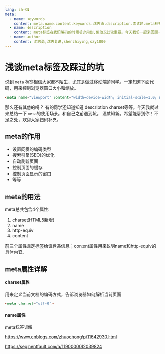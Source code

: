 ```yaml
---
lang: zh-CN
meta:
  - name: keywords
    content: meta,name,content,keywords,沈志勇,description,面试题,meta标签,html,语义化标签,SEO,
  - name: description
    content: meta标签在我们编码的时候极少用到,但他又比较重要。今天我们一起来回顾一下meta标签的使用
  - name: author
    content: 沈志勇,沈志勇说,shenzhiyong,szy1000
---
```


# 浅谈meta标签及踩过的坑

说到 <code>meta</code> 标签相信大家都不陌生，尤其是做过移动端的同学。一定知道下面代码，用来控制浏览器窗口大小和缩放。
```html
<meta name="viewport" content="width=device-width; initial-scale=1.0; maximum-scale=1; user-scalable=no;">
``` 
那么还有其他的吗？ 有的同学还知道知道 description charset等等。今天我就过来总结一下 <code>meta</code>的使用场景。和自己之前遇到坑。
温故知新。希望能帮到你！不足之处，欢迎大家扫码补充。

## meta的作用
* 设置网页的编码类型
* 搜索引擎(SEO)的优化
* 自动刷新页面
* 控制页面的缓存
* 控制页面显示的窗口
* 等等

## meta的用法

meta总共包含4个属性:

1. charset(HTML5新增)
2. name
3. http-equiv
4. content 

前三个属性规定标签给谁传递信息；content属性用来说明name和http-equiv的具体内容。

## meta属性详解

#### charset属性
用来定义当前文档的编码方式，告诉浏览器如何解析当前页面

```html
<meta charset="utf-8">
```

#### name属性

meta标签详解

https://www.cnblogs.com/zhuochong/p/11642930.html


https://segmentfault.com/a/1190000012039824

<contact></contact>
